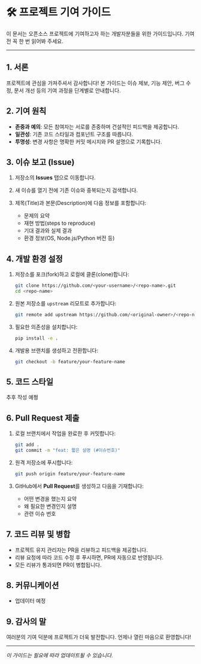 # 🛠️ 프로젝트 기여 가이드

이 문서는 오픈소스 프로젝트에 기여하고자 하는 개발자분들을 위한 가이드입니다. 기여 전 꼭 한 번 읽어봐 주세요.

---

## 1. 서론

프로젝트에 관심을 가져주셔서 감사합니다! 본 가이드는 이슈 제보, 기능 제안, 버그 수정, 문서 개선 등의 기여 과정을 단계별로 안내합니다.

## 2. 기여 원칙

* **존중과 예의**: 모든 참여자는 서로를 존중하며 건설적인 피드백을 제공합니다.
* **일관성**: 기존 코드 스타일과 컴포넌트 구조를 따릅니다.
* **투명성**: 변경 사항은 명확한 커밋 메시지와 PR 설명으로 기록합니다.

## 3. 이슈 보고 (Issue)

1. 저장소의 **Issues** 탭으로 이동합니다.
2. 새 이슈를 열기 전에 기존 이슈와 중복되는지 검색합니다.
3. 제목(Title)과 본문(Description)에 다음 정보를 포함합니다:

   * 문제의 요약
   * 재현 방법(steps to reproduce)
   * 기대 결과와 실제 결과
   * 환경 정보(OS, Node.js/Python 버전 등)

## 4. 개발 환경 설정

1. 저장소를 포크(fork)하고 로컬에 클론(clone)합니다:

   ```bash
   git clone https://github.com/<your-username>/<repo-name>.git
   cd <repo-name>
   ```
2. 원본 저장소를 `upstream` 리모트로 추가합니다:

   ```bash
   git remote add upstream https://github.com/<original-owner>/<repo-name>.git
   ```
3. 필요한 의존성을 설치합니다:

   ```bash
   pip install -e .
   ```
4. 개발용 브랜치를 생성하고 전환합니다:

   ```bash
   git checkout -b feature/your-feature-name
   ```

## 5. 코드 스타일
추후 작성 예쩡

## 6. Pull Request 제출

1. 로컬 브랜치에서 작업을 완료한 후 커밋합니다:

   ```bash
   git add .
   git commit -m "feat: 짧은 설명 (#이슈번호)"
   ```
2. 원격 저장소에 푸시합니다:

   ```bash
   git push origin feature/your-feature-name
   ```
3. GitHub에서 **Pull Request**를 생성하고 다음을 기재합니다:

   * 어떤 변경을 했는지 요약
   * 왜 필요한 변경인지 설명
   * 관련 이슈 번호

## 7. 코드 리뷰 및 병합

* 프로젝트 유지 관리자는 PR을 리뷰하고 피드백을 제공합니다.
* 리뷰 요청에 따라 코드 수정 후 푸시하면, PR에 자동으로 반영됩니다.
* 모든 리뷰가 통과되면 PR이 병합됩니다.

## 8. 커뮤니케이션
- 업데이터 예정

## 9. 감사의 말

여러분의 기여 덕분에 프로젝트가 더욱 발전합니다. 언제나 열린 마음으로 환영합니다!

---

*이 가이드는 필요에 따라 업데이트될 수 있습니다.*
